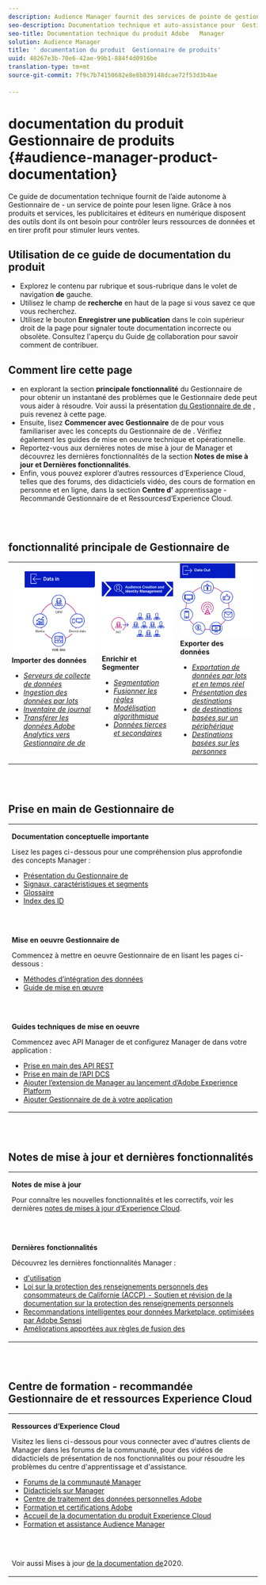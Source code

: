 ```yaml
---
description: Audience Manager fournit des services de pointe de gestion des données d’audience. Grâce à nos produits et services, les publicitaires et éditeurs en numérique disposent des outils dont ils ont besoin pour contrôler leurs ressources de données et en tirer profit pour stimuler leurs ventes.
seo-description: Documentation technique et auto-assistance pour  Gestionnaire de  de (AAM). AAM fournit des services de pointe pour les  en ligne  les en ligne, et fournit aux annonceurs et aux éditeurs numériques les outils dont ils ont besoin pour contrôler et exploiter leurs ressources de données afin de contribuer au succès des ventes.
seo-title: Documentation technique du produit Adobe   Manager
solution: Audience Manager
title: ' documentation du produit  Gestionnaire de produits'
uuid: 48267e3b-70e6-42ae-99b1-884f4d0916be
translation-type: tm+mt
source-git-commit: 7f9c7b74150682e8e8b839148dcae72f53d3b4ae

---
```




#  documentation du produit  Gestionnaire de produits {#audience-manager-product-documentation}

Ce guide de documentation technique fournit de l’aide autonome à  Gestionnaire de  - un service de pointe pour lesen ligne. Grâce à nos produits et services, les publicitaires et éditeurs en numérique disposent des outils dont ils ont besoin pour contrôler leurs ressources de données et en tirer profit pour stimuler leurs ventes.

## Utilisation de ce guide de documentation du produit

* Explorez le contenu par rubrique et sous-rubrique dans le volet de navigation **de** gauche.
* Utilisez le champ de **recherche** en haut de la page si vous savez ce que vous recherchez.
* Utilisez le bouton **Enregistrer une publication** dans le coin supérieur droit de la page pour signaler toute documentation incorrecte ou obsolète. Consultez l&#39;aperçu du Guide [de](https://docs.adobe.com/content/help/en/contributor/contributor-guide/introduction.html) collaboration pour savoir comment de contribuer.

## Comment lire cette page

*  en explorant la section **principale fonctionnalité** du Gestionnaire de pour obtenir un instantané des problèmes que le Gestionnaire dede peut vous aider à résoudre. Voir aussi la présentation [du Gestionnaire de  de](/help/using/overview/aam-overview.md) , puis revenez à cette page.
* Ensuite, lisez **Commencer avec  Gestionnaire** de  de pour vous familiariser avec les concepts du Gestionnaire de de . Vérifiez également les guides de mise en oeuvre technique et opérationnelle.
* Reportez-vous aux dernières notes de mise à jour de   Manager et découvrez les dernières fonctionnalités de la section **Notes de mise à jour et Dernières fonctionnalités**.
* Enfin, vous pouvez explorer d’autres ressources d’Experience Cloud, telles que des forums, des didacticiels vidéo, des cours de formation en personne et en ligne, dans la section **Centre d’** apprentissage - Recommandé  Gestionnaire de et Ressourcesd’Experience Cloud.

<br> 

##  fonctionnalité principale de  Gestionnaire de

<table>
   <td>
      <img alt="Données dans" src="/help/using/overview/assets/data-in.png"/>
      <div>
         <b>Importer des données</b>
      </div>
      <p>
         <em><ul><li><a href="/help/using/api/dcs-intro/dcs-api-reference/dcs-api-reference-overview.md">Serveurs de collecte de données</a></li><li><a href="/help/using/integration/sending-audience-data/batch-data-transfer-explained/batch-data-transfer-overview.md">Ingestion des données par lots</a></li><li><a href="/help/using/reporting/audience-optimization-reports/metadata-files-intro/metadata-files-intro.md">Inventaire de journal</a></li><li><a href="/help/using/integration/integration-other-solutions/audience-management-module.md">Transférer les données Adobe Analytics vers  Gestionnaire de  de</a></li></ul></em>
      <p>
   </td>
   <td>
      <img alt="Enrichir et Segmenter" src="/help/using/overview/assets/enrich-segment.png"/>
      <div>
         <b>Enrichir et Segmenter</b>
      </div>
      <p>
       <em><ul><li><a href="/help/using/features/segments/segments-purpose.md">Segmentation</a></li><li><a href="/help/using/features/profile-merge-rules/merge-rules-overview.md"> Fusionner les règles</a></li><li><a href="/help/using/features/algorithmic-models/understanding-models.md">Modélisation algorithmique</a></li><li><a href="/help/using/overview/data-types-collected.md">Données tierces et secondaires</a></li></ul></em>
      <p>
   </td>
   <td>
      <img alt="Sortie de données" src="/help/using/overview/assets/data-out.png"/>
      </a>
      <div>
         <b>Exporter des données</b>
      </div>
      <p>
      <p>
         <em><ul><li><a href="/help/using/integration/receiving-audience-data/receiving-audience-data-overview.md">Exportation de données par lots et en temps réel</a></li><li><a href="/help/using/features/destinations/destinations.md">Présentation des destinations</a></li><li><a href="/help/using/features/destinations/device-based-destinations-list.md"> de destinations basées sur un périphérique</a></li><li><a href="/help/using/features/destinations/people-based-destinations-overview.md">Destinations basées sur les personnes</a></li></ul></em> 
      <p>
      <p>
   </td>
</table>


<br> 

## Prise en main de  Gestionnaire  de

<table> 
 <tbody> 
  <tr> 
   <td colname="col1"> <p><b>Documentation conceptuelle importante</b></p>
   <p>Lisez les pages ci-dessous pour une compréhension plus approfondie des concepts   Manager : 
   <ul><li><a href="/help/using/overview/aam-overview.md">  Présentation du Gestionnaire de </a></li><li><a href="/help/using/reference/signal-trait-segment.md">Signaux, caractéristiques et segments</a></li><li><a href="/help/using/reference/aam-glossary.md"> Glossaire</a> </li><li><a href="/help/using/reference/ids-in-aam.md">Index des ID</a></li></ul></p>
   <br> 
   <p><b>Mise en oeuvre  Gestionnaire  de</b></p>
   <p> Commencez à mettre en oeuvre  Gestionnaire  de en lisant les pages ci-dessous :
     <ul>
     <li><a href="/help/using/integration/data-integration-methods.md">Méthodes d’intégration des données</a></li>
     <li><a href="/help/using/integration/implement-audience-manager.md">Guide de mise en œuvre</a></li>
     </ul> </p>
     <br> 
   <p> <b>Guides techniques de mise en oeuvre</b> </p> <p>Commencez avec  API  Manager de et configurez  Manager de dans votre application :</p> <p> 
     <ul id="ul_47C012F6AB3E4B73BA357027F4D15369">
     <li><a href="/help/using/api/rest-api-main/aam-api-getting-started.md">Prise en main des API REST</a></li>
     <li><a href="/help/using/api/dcs-intro/dcs-event-calls/dcs-event-calls.md">Prise en main de l’API DCS</a></li>
     <li><a href="https://docs.adobe.com/content/help/en/launch/using/extensions-ref/adobe-extension/adobe-audience-manager-extension.html">Ajouter l’extension  de  Manager au lancement d’Adobe Experience Platform</a></li>
    <li><a href="https://aep-sdks.gitbook.io/docs/using-mobile-extensions/adobe-audience-manager">Ajouter  Gestionnaire de  de à votre application</a></li>
     </ul> </p>
    </td>

</tr> 
 </tbody> 
</table>

<!--

<table> 
 <tbody> 
  <tr> 
   <td colname="col1"> <p><b>Important Conceptual Documentation</b></p>
   <p>Read the pages below for a deeper understanding of Audience Manager concepts: 
   <ul><li><a href="https://docs.adobe.com/content/help/en/audience-manager/user-guide/overview/aam-overview.html"> Audience Manager Overview</a></li><li><a href="https://docs.adobe.com/help/en/audience-manager/user-guide/reference/aam-glossary.html"> Glossary</a> </li><li><a href="https://docs.adobe.com/content/help/en/audience-manager/user-guide/reference/ids-in-aam.html">Index of IDs</a></li><li><a href="https://docs.adobe.com/help/en/audience-manager/user-guide/reference/signal-trait-segment.html">Signals, Traits, and Segments</a></li></ul></p>
   <br>&nbsp;
   <p><b>Implement Audience Manager</b></p>
   <p> Get started with implementing Audience Manager by reading the pages below:
     <ul>
     <li><a href="https://docs.adobe.com/content/help/en/audience-manager/user-guide/implementation-integration-guides/data-integration-methods.html">Data Integration Methods</a></li>
     <li><a href="https://docs.adobe.com/content/help/en/audience-manager/user-guide/implementation-integration-guides/implement-audience-manager.html">Implementation Guide</a></li>
     </ul> </p>
     <br>&nbsp;
   <p> <b>Technical Implementation Guides</b> </p> <p>Get started with Audience Manager APIs and set up Audience Manager in your app:</p> <p> 
     <ul id="ul_47C012F6AB3E4B73BA357027F4D15369">
     <li><a href="https://docs.adobe.com/content/help/en/audience-manager/user-guide/api-and-sdk-code/rest-apis/aam-api-getting-started.html">Getting Started with REST APIs</a></li>
     <li><a href="https://docs.adobe.com/content/help/en/audience-manager/user-guide/api-and-sdk-code/dcs/dcs-event-calls/dcs-event-calls.html">Get started with the DCS API</a></li>
     <li><a href="https://docs.adobe.com/content/help/en/launch/using/extensions-ref/adobe-extension/adobe-audience-manager-extension.html">Add the Audience Manager extension to Adobe Experience Platform Launch</a></li>
    <li><a href="https://aep-sdks.gitbook.io/docs/using-mobile-extensions/adobe-audience-manager">Add Audience Manager to your app</a></li>
     </ul> </p>
    </td>
   <td colname="col2">  <p> <b>Collaborative Documentation</b> </p>
     <p>We welcome contributions to our documentation from all our readers. See the <a href="https://docs.adobe.com/content/help/en/contributor/contributor-guide/introduction.html">Collaboration Guide Overview</a> to learn how to start contributing.</p>
   <br>&nbsp;
   <p> <b>Release Notes</b> </p> <p> 
     See the latest <a href="https://docs.adobe.com/content/help/en/release-notes/experience-cloud/current.html" format="https" scope="external"> Experience Cloud Release Notes</a> for new features and fixes.</p> <br>&nbsp;
     <p> <b>Experience Cloud Resources</b> </p> <p> 
     <ul id="ul_E30EC96BDC624B5591F0470D430B7F41"> 
      <li id="li_F3A5CCFAE0F247CEB41A03CA8E03106B"><a href="https://forums.adobe.com/community/experience-cloud/analytics-cloud/audience-manager" format="https" scope="external"> Audience Manager Community Forums</a> </li>
      <li><a href="https://docs.adobe.com/content/help/en/audience-manager-learn/tutorials/overview.html" format="http" scope="external"> Audience Manager Tutorials</a> </li> 
      <li id="li_1737D63307024F26B1F967621613A5AC"><a href="https://www.adobe.com/privacy.html" format="http" scope="external"> Adobe Privacy Center</a> </li>  
      <li id="li_1938F7044F544481A6CC0F45CC22B80A"> <a href="https://helpx.adobe.com/learning.html?promoid=KAUDK" scope="external" format="http"> Adobe Training and Certifications</a> </li> 
      <li id="li_C71459E0D1464C05B8B9387C43541F17"> <a href="https://helpx.adobe.com/support/experience-cloud.html" scope="external" format="https">Experience Cloud Product Documentation Home</a> </li> 
      <li id="li_0DB1997FEB87484EBC07E03FD40AA39F"><a href="https://helpx.adobe.com/support/audience-manager.html" format="https" scope="external"> Audience Manager Learn &amp; Support</a> </li> 
     </ul> </p> 
     <br>&nbsp;
     <p>See also, <a href="https://docs.adobe.com/content/help/en/audience-manager/user-guide/documentation-updates/docs-2020.html"> 2020 Documentation Updates</a>. </p> </td>
  </tr> 
 </tbody> 
</table>

-->

<br> 

## Notes de mise à jour et dernières fonctionnalités

<table> 
 <tbody> 
  <tr> 
   <td> <p> <b>Notes de mise à jour</b> </p> <p> 
     Pour connaître les nouvelles fonctionnalités et les correctifs, voir les dernières <a href="https://docs.adobe.com/content/help/en/release-notes/experience-cloud/current.html" format="https" scope="external">notes de mises à jour d’Experience Cloud</a>.</p> 
     <br> 
     <p> <b>Dernières fonctionnalités</b> </p> <p> 
     Découvrez les dernières fonctionnalités   Manager :</p>
     <p><ul><li><a href="/help/using/features/administration/activity-usage-reporting.md">   d'utilisation</a></li>
     <li><a href="/help/using/overview/data-security-and-privacy/data-privacy.md">Loi sur la protection des renseignements personnels des consommateurs de Californie (ACCP) - Soutien et révision de la documentation sur la protection des renseignements personnels</a></li>
     <li><a href="/help/using/features/segments/trait-recommendations.md">Recommandations intelligentes pour  données  Marketplace, optimisées par Adobe Sensei</a></li>
     <li><a href="/help/using/features/profile-merge-rules/merge-rules-overview.md">Améliorations apportées aux règles de fusion des </a></li></ul><p>
    </td>
  </tr> 
 </tbody> 
</table>

<!--

**Release Notes**

See the latest [Experience Cloud Release Notes](https://docs.adobe.com/content/help/en/release-notes/experience-cloud/current.html) for new features and fixes.

<br>&nbsp;

**Latest features**

Read about the latest Audience Manager features:
* [Activity Usage Reporting](https://docs.adobe.com/content/help/en/audience-manager/user-guide/features/administration/activity-usage-reporting.html)
* [California Consumer Privacy Act (CCPA) Support and Privacy Documentation Overhaul](https://docs.adobe.com/content/help/en/audience-manager/user-guide/overview/data-privacy/data-privacy.html)
* [Intelligent Recommendations for Audience Marketplace Data, powered by Adobe Sensei](https://docs.adobe.com/content/help/en/audience-manager/user-guide/features/segments/trait-recommendations.html)
* [Profile Merge Rules Enhancements](https://docs.adobe.com/content/help/en/audience-manager/user-guide/features/profile-merge-rules/merge-rules-overview.html)
* [Bulk Management Tools Update](https://docs.adobe.com/content/help/en/audience-manager/user-guide/reference/bulk-management-tools/bulk-management-intro.html)

-->

<br> 

## Centre de formation -  recommandée Gestionnaire  de et ressources Experience Cloud


<table> 
 <tbody> 
  <tr> 
   <td colname="col2"> 
     <p> <b>Ressources d’Experience Cloud</b> </p>
     <p>Visitez les liens ci-dessous pour vous connecter avec d'autres clients  de  Manager dans les forums de la communauté, pour des vidéos de didacticiels de présentation de nos fonctionnalités ou pour résoudre les problèmes du centre d'apprentissage et d'assistance.</p>
     <p> 
     <ul id="ul_E30EC96BDC624B5591F0470D430B7F41"> 
      <li id="li_F3A5CCFAE0F247CEB41A03CA8E03106B"><a href="https://forums.adobe.com/community/experience-cloud/analytics-cloud/audience-manager" format="https" scope="external">  Forums de la communauté  Manager</a> </li>
      <li><a href="https://docs.adobe.com/content/help/en/audience-manager-learn/tutorials/overview.html" format="http" scope="external">  Didacticiels sur  Manager</a> </li> 
      <li id="li_1737D63307024F26B1F967621613A5AC"><a href="https://www.adobe.com/privacy.html" format="http" scope="external"> Centre de traitement des données personnelles Adobe</a> </li>  
      <li id="li_1938F7044F544481A6CC0F45CC22B80A"> <a href="https://helpx.adobe.com/learning.html?promoid=KAUDK" scope="external" format="http"> Formation et certifications Adobe</a> </li> 
      <li id="li_C71459E0D1464C05B8B9387C43541F17"> <a href="https://helpx.adobe.com/support/experience-cloud.html" scope="external" format="https">Accueil de la documentation du produit Experience Cloud</a> </li> 
      <li id="li_0DB1997FEB87484EBC07E03FD40AA39F"><a href="https://helpx.adobe.com/support/audience-manager.html" format="https" scope="external"> Formation et assistance Audience Manager</a> </li> 
     </ul> </p> 
     <br> 
     <p>Voir aussi Mises à jour <a href="https://docs.adobe.com/content/help/en/audience-manager/user-guide/documentation-updates/docs-2020.html"> de la documentation de</a>2020. </p> </td>
  </tr> 
 </tbody> 
</table>